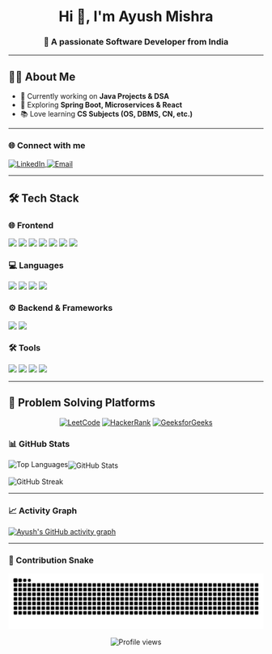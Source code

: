 <h1 align="center">Hi 👋, I'm Ayush Mishra</h1>
<h3 align="center">🚀 A passionate Software Developer from India</h3>




---

## 🧑‍💻 About Me
- 🔭 Currently working on **Java Projects & DSA**
- 🌱 Exploring **Spring Boot, Microservices & React**
- 📚 Love learning **CS Subjects (OS, DBMS, CN, etc.)**

---

### 🌐 Connect with me
<p align="left">
  <a href="https://www.linkedin.com/in/aayushmishra19/" target="_blank">
    <img align="center" src="https://raw.githubusercontent.com/rahuldkjain/github-profile-readme-generator/master/src/images/icons/Social/linked-in-alt.svg" alt="LinkedIn" height="30" width="40" />
  </a>
 <a href="mailto:mishraaayush078@gmail.com" target="_blank">
  <img align="center" src="https://upload.wikimedia.org/wikipedia/commons/4/4e/Gmail_Icon.png" alt="Email" height="30" width="40" />
</a>




---

## 🛠️ Tech Stack  

### 🌐 Frontend  
<p align="left">
  <img src="https://cdn.jsdelivr.net/gh/devicons/devicon/icons/html5/html5-original.svg" width="50" />
  <img src="https://cdn.jsdelivr.net/gh/devicons/devicon/icons/css3/css3-original.svg" width="50" />
  <img src="https://cdn.jsdelivr.net/gh/devicons/devicon/icons/javascript/javascript-original.svg" width="50" />
  <img src="https://cdn.jsdelivr.net/gh/devicons/devicon/icons/react/react-original.svg" width="50" />
  <img src="https://cdn.jsdelivr.net/gh/devicons/devicon/icons/bootstrap/bootstrap-original.svg" width="50" />
  <img src="https://www.vectorlogo.zone/logos/tailwindcss/tailwindcss-icon.svg" width="50" />
  <img src="https://www.vectorlogo.zone/logos/framer/framer-icon.svg" width="50" />
</p>

### 💻 Languages  
<p align="left">
  <img src="https://cdn.jsdelivr.net/gh/devicons/devicon/icons/c/c-original.svg" width="50" />
  <img src="https://cdn.jsdelivr.net/gh/devicons/devicon/icons/java/java-original.svg" width="50" />
  <img src="https://cdn.jsdelivr.net/gh/devicons/devicon/icons/python/python-original.svg" width="50" />
  <img src="https://cdn.jsdelivr.net/gh/devicons/devicon/icons/mysql/mysql-original.svg" width="50" />
</p>

### ⚙️ Backend & Frameworks  
<p align="left">
  <img src="https://cdn.jsdelivr.net/gh/devicons/devicon/icons/spring/spring-original.svg" width="50" />
  <img src="https://cdn.jsdelivr.net/gh/devicons/devicon/icons/spring/spring-original-wordmark.svg" width="50" />
</p>

### 🛠️ Tools  
<p align="left">
  <img src="https://cdn.jsdelivr.net/gh/devicons/devicon/icons/git/git-original.svg" width="50" />
  <img src="https://cdn.jsdelivr.net/gh/devicons/devicon/icons/github/github-original.svg" width="50" />
  <img src="https://cdn.jsdelivr.net/gh/devicons/devicon/icons/vscode/vscode-original.svg" width="50" />
  <img src="https://cdn.jsdelivr.net/gh/devicons/devicon/icons/intellij/intellij-original.svg" width="50" />
</p>

---
## 🎯 Problem Solving Platforms

<div align="center">

[![LeetCode](https://img.shields.io/badge/LeetCode-FFA116?style=for-the-badge&logo=leetcode&logoColor=black)](https://www.leetcode.com/iayushmishra19)
[![HackerRank](https://img.shields.io/badge/HackerRank-00EA64?style=for-the-badge&logo=hackerrank&logoColor=black)](https://www.hackerrank.com/iayushmishra19)
[![GeeksforGeeks](https://img.shields.io/badge/GeeksforGeeks-298D46?style=for-the-badge&logo=geeksforgeeks&logoColor=white)](https://auth.geeksforgeeks.org/user/iayushmishra19)

</div>

### 📊 GitHub Stats
<p>
  <img align="left" src="https://github-readme-stats.vercel.app/api/top-langs?username=i-ayushmishra&show_icons=true&locale=en&layout=compact&theme=tokyonight" alt="Top Languages" />
</p>

<p>
  <img align="center" src="https://github-readme-stats.vercel.app/api?username=i-ayushmishra&show_icons=true&locale=en&theme=tokyonight" alt="GitHub Stats" />
</p>

<p>
  <img align="center" src="https://github-readme-streak-stats.herokuapp.com/?user=i-ayushmishra&theme=tokyonight" alt="GitHub Streak" />
</p>

---

### 📈 Activity Graph
[![Ayush's GitHub activity graph](https://github-readme-activity-graph.vercel.app/graph?username=i-ayushmishra&theme=tokyo-night)](https://github.com/ashutosh00710/github-readme-activity-graph)

---

### 🐍 Contribution Snake
<p align="center">
  <picture>
    <source media="(prefers-color-scheme: dark)" srcset="https://github.com/i-ayushmishra/i-ayushmishra/blob/output/github-contribution-grid-snake-dark.svg">
    <source media="(prefers-color-scheme: light)" srcset="https://github.com/i-ayushmishra/i-ayushmishra/blob/output/github-contribution-grid-snake.svg">
    <img alt="github contribution grid snake animation" src="https://github.com/i-ayushmishra/i-ayushmishra/blob/output/github-contribution-grid-snake.svg">
  </picture>
</p>
<!-- ![Snake animation](https://raw.githubusercontent.com/i-ayushmishra/i-ayushmishra/output/github-contribution-grid-snake.svg)
 -->
 <p align="center">
  <img src="https://komarev.com/ghpvc/?username=i-ayushmishra&label=Profile%20views&color=0e75b6&style=flat" alt="Profile views" />
</p>
